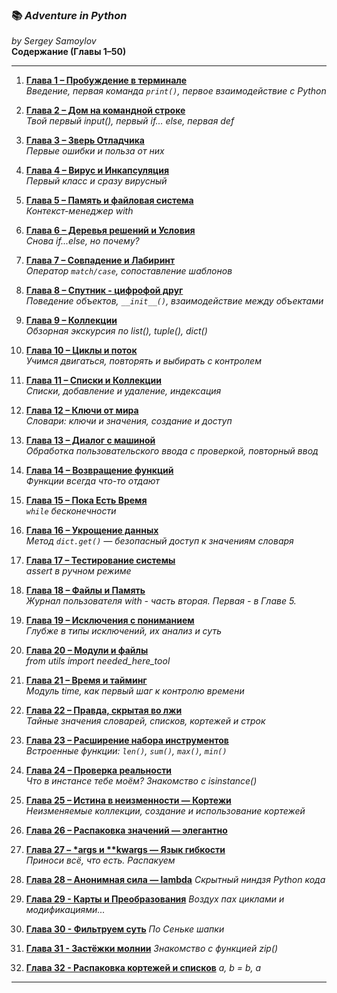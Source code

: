 ### 📚 *Adventure in Python*
*by Sergey Samoylov*  
**Содержание (Главы 1–50)**  

---

1. [**Глава 1 – Пробуждение в терминале**](Chapter_01.md)  
   *Введение, первая команда `print()`, первое взаимодействие с Python*

2. [**Глава 2 – Дом на командной строке**](Chapter_02.md)  
   *Твой первый input(), первый if... else, первая def*

3. [**Глава 3 – Зверь Отладчика**](Chapter_03.md)  
   *Первые ошибки и польза от них*

4. [**Глава 4 – Вирус и Инкапсуляция**](Chapter_04.md)  
   *Первый класс и сразу вирусный*

5. [**Глава 5 – Память и файловая система**](Chapter_05.md)  
   *Контекст-менеджер with*

6. [**Глава 6 – Деревья решений и Условия**](Chapter_06.md)  
   *Снова if...else, но почему?*

7. [**Глава 7 – Совпадение и Лабиринт**](Chapter_07.md)  
   *Оператор `match/case`, сопоставление шаблонов*

8. [**Глава 8 – Спутник - цифрофой друг**](Chapter_08.md)  
   *Поведение объектов, `__init__()`, взаимодействие между объектами*

9. [**Глава 9 – Коллекции**](Chapter_09.md)  
   *Обзорная экскурсия по list(), tuple(), dict()*

10. [**Глава 10 – Циклы и поток**](Chapter_10.md)  
    *Учимся двигаться, повторять и выбирать с контролем*

11. [**Глава 11 – Списки и Коллекции**](Chapter_11.md)  
    *Списки, добавление и удаление, индексация*

12. [**Глава 12 – Ключи от мира**](Chapter_12.md)  
    *Словари: ключи и значения, создание и доступ*

13. [**Глава 13 – Диалог с машиной**](Chapter_13.md)  
    *Обработка пользовательского ввода с проверкой, повторный ввод*

14. [**Глава 14 – Возвращение функций**](Chapter_14.md)  
    *Функции всегда что-то отдают*

15. [**Глава 15 – Пока Есть Время**](Chapter_15.md)  
    *`while` бесконечности*

16. [**Глава 16 – Укрощение данных**](Chapter_16.md)  
    *Метод `dict.get()` — безопасный доступ к значениям словаря*

17. [**Глава 17 – Тестирование системы**](Chapter_17.md)  
    *assert в ручном режиме*

18. [**Глава 18 – Файлы и Память**](Chapter_18.md)  
    *Журнал пользователя with - часть вторая. Первая - в Главе 5.*

19. [**Глава 19 – Исключения с пониманием**](Chapter_19.md)  
    *Глубже в типы исключений, их анализ и суть*

20. [**Глава 20 – Модули и файлы**](Chapter_20.md)  
    *from utils import needed_here_tool*

21. [**Глава 21 – Время и тайминг**](Chapter_21.md)  
    *Модуль time, как первый шаг к контролю времени*

22. [**Глава 22 – Правда, скрытая во лжи**](Chapter_22.md)  
    *Тайные значения словарей, списков, кортежей и строк*

23. [**Глава 23 – Расширение набора инструментов**](Chapter_23.md)  
    *Встроенные функции: `len()`, `sum()`, `max()`, `min()`*

24. [**Глава 24 – Проверка реальности**](Chapter_24.md)  
    *Что в инстансе тебе моём? Знакомство с isinstance()*

25. [**Глава 25 – Истина в неизменности — Кортежи**](Chapter_25.md)  
    *Неизменяемые коллекции, создание и использование кортежей*

26. [**Глава 26 – Распаковка значений — элегантно**](Chapter_26.md)

27. [**Глава 27 – \*args и \*\*kwargs — Язык гибкости**](Chapter_27.md)  
    *Приноси всё, что есть. Распакуем*

28. [**Глава 28 – Анонимная сила — lambda**](Chapter_28.md)
    *Скрытный ниндзя Python кода*

29. [**Глава 29 - Карты и Преобразования**](Chapter_29.md)
    *Воздух пах циклами и модификациями...*

30. [**Глава 30 - Фильтруем суть**](Chapter_30.md)
    *По Сеньке шапки*

31. [**Глава 31 - Застёжки молнии**](Chapter_31.md)
    *Знакомство с функцией zip()*

32. [**Глава 32 - Распаковка кортежей и списков**](Chapter_32.md)
    *a, b = b, a*


---
